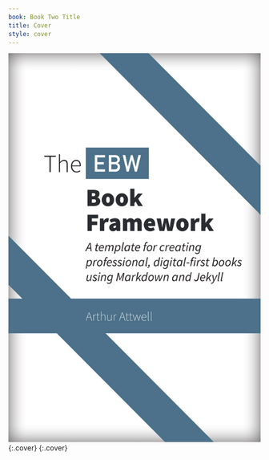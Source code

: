 ```yaml
---
book: Book Two Title
title: Cover
style: cover
---
```


![Cover](images/cover.jpg){:.cover}
{:.cover}
